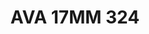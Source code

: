 ---
title: AVA 17MM 324
date: 
draft: false

# descripcion
description : Anillo de plata 925.

materials: Plata 1039

color: 

dimensions: 17mm diámetro

code: 05-23-1713

type: "Anillos"

categories: []

price: $6.110,00

price_eftvo: $5.190,00

# Images
# first image will be shown in the product page
images:
  # - image: "images/path_to_image"
  # La ubicacion de las imagenes es imagenes/Anillos/Anillos.Solo Plata/05-23-1713-ava-17mm-324

---